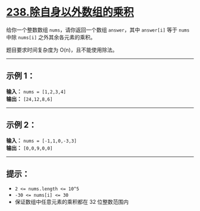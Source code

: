# [238.除自身以外数组的乘积](https://leetcode.cn/problems/product-of-array-except-self/description)

给你一个整数数组 `nums`，请你返回一个数组 `answer`，其中 `answer[i]` 等于 `nums` 中除 `nums[i]` 之外其余各元素的乘积。

题目要求时间复杂度为 O(n)，且不能使用除法。

---

## 示例 1：

**输入：** `nums = [1,2,3,4]`  
**输出：** `[24,12,8,6]`

---

## 示例 2：

**输入：** `nums = [-1,1,0,-3,3]`  
**输出：** `[0,0,9,0,0]`

---

## 提示：

- `2 <= nums.length <= 10^5`
- `-30 <= nums[i] <= 30`
- 保证数组中任意元素的乘积都在 32 位整数范围内 